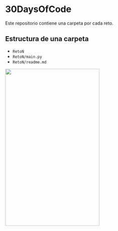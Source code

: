 # 30DaysOfCode 

Este repositorio contiene una carpeta por cada reto. 

## Estructura de una carpeta
- `RetoN` 
- `RetoN/main.py`
- `RetoN/readme.md `



<p align = "center">
  
  
[<img src="https://res.cloudinary.com/marcomontalbano/image/upload/v1664255112/video_to_markdown/images/tiktok--7147353615311637765-c05b58ac6eb4c4700831b2b3070cd403.jpg" width = "300" height = "500">](https://www.tiktok.com/@steveeeeess/video/7147353615311637765?is_copy_url=1&is_from_webapp=v1)
  
  
</p>
